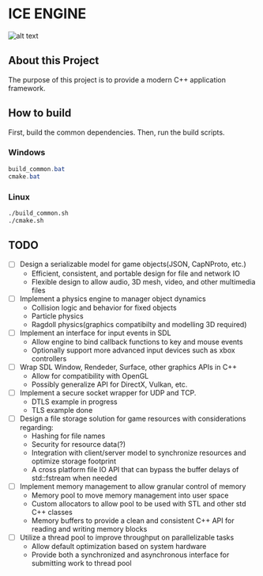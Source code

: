 # ICE ENGINE

![alt text](https://d30y9cdsu7xlg0.cloudfront.net/png/84009-200.png "We are still using this image")

## About this Project

The purpose of this project is to provide a modern C++ application
framework.

## How to build

First, build the common dependencies. Then, run the build scripts.

### Windows

```powershell
build_common.bat
cmake.bat
```

### Linux

```sh
./build_common.sh
./cmake.sh
```
## TODO

- [ ] Design a serializable model for game objects(JSON, CapNProto, etc.)
    + Efficient, consistent, and portable design for file and network IO
    + Flexible design to allow audio, 3D mesh, video, and other multimedia files
- [ ] Implement a physics engine to manager object dynamics
    + Collision logic and behavior for fixed objects
    + Particle physics
    + Ragdoll physics(graphics compatibilty and modelling 3D required)
- [ ] Implement an interface for input events in SDL
    + Allow engine to bind callback functions to key and mouse events
    + Optionally support more advanced input devices such as xbox controllers
- [ ] Wrap SDL Window, Rendeder, Surface, other graphics APIs in C++
    + Allow for compatibility with OpenGL
    + Possibly generalize API for DirectX, Vulkan, etc.
- [ ] Implement a secure socket wrapper for UDP and TCP.
    + DTLS example in progress
    + TLS example done
- [ ] Design a file storage solution for game resources with considerations regarding:
    + Hashing for file names
    + Security for resource data(?)
    + Integration with client/server model to synchronize resources and optimize storage footprint
    + A cross platform file IO API that can bypass the buffer delays of std::fstream when needed
- [ ] Implement memory management to allow granular control of memory
    + Memory pool to move memory management into user space
    + Custom allocators to allow pool to be used with STL and other std C++ classes
    + Memory buffers to provide a clean and consistent C++ API for reading and writing memory blocks
- [ ] Utilize a thread pool to improve throughput on parallelizable tasks
    + Allow default optimization based on system hardware
    + Provide both a synchronized and asynchronous interface for submitting work to thread pool